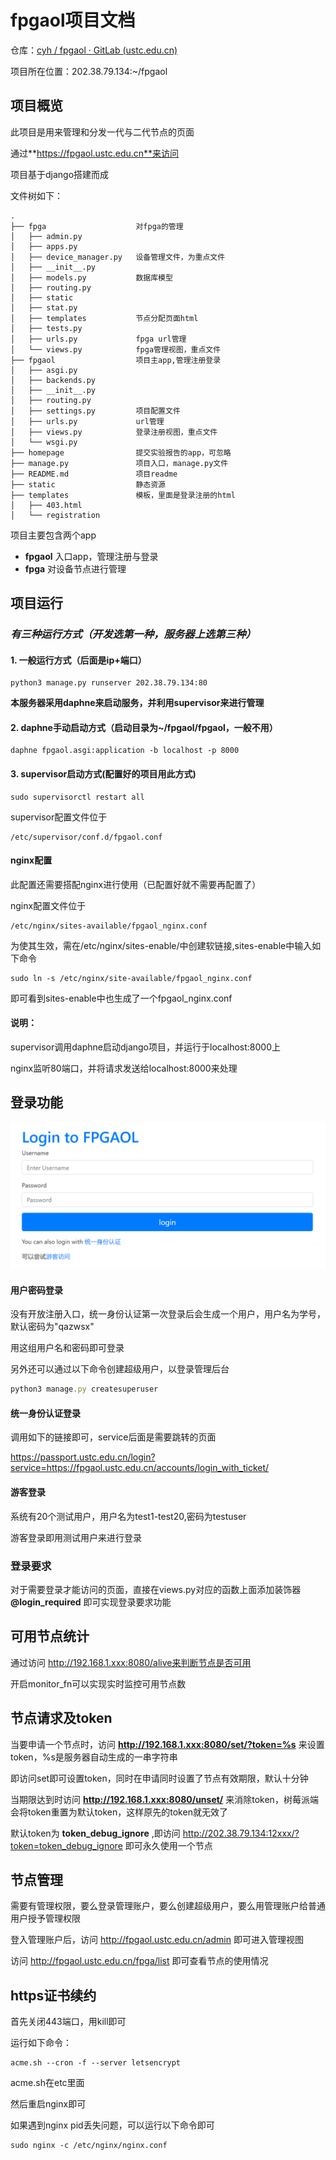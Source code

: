 # fpgaol项目文档

仓库：[cyh / fpgaol · GitLab (ustc.edu.cn)](https://git.lug.ustc.edu.cn/cyh/fpgaol)

项目所在位置：202.38.79.134:~/fpgaol

## 项目概览

此项目是用来管理和分发一代与二代节点的页面

通过**https://fpgaol.ustc.edu.cn**来访问

项目基于django搭建而成

文件树如下：

```
.
├── fpga					对fpga的管理
│   ├── admin.py
│   ├── apps.py
│   ├── device_manager.py	设备管理文件，为重点文件
│   ├── __init__.py
│   ├── models.py			数据库模型
│   ├── routing.py
│   ├── static
│   ├── stat.py
│   ├── templates			节点分配页面html
│   ├── tests.py
│   ├── urls.py				fpga url管理
│   └── views.py			fpga管理视图，重点文件
├── fpgaol					项目主app,管理注册登录
│   ├── asgi.py
│   ├── backends.py
│   ├── __init__.py
│   ├── routing.py
│   ├── settings.py			项目配置文件
│   ├── urls.py				url管理
│   ├── views.py			登录注册视图，重点文件
│   └── wsgi.py
├── homepage				提交实验报告的app，可忽略
├── manage.py				项目入口，manage.py文件
├── README.md				项目readme
├── static					静态资源
├── templates				模板，里面是登录注册的html
│   ├── 403.html
│   └── registration
```

项目主要包含两个app

- **fpgaol**	入口app，管理注册与登录
- **fpga**       对设备节点进行管理

## 项目运行

### ***有三种运行方式（开发选第一种，服务器上选第三种）***

#### **1. 一般运行方式（后面是ip+端口）**

```
python3 manage.py runserver 202.38.79.134:80
```

**本服务器采用daphne来启动服务，并利用supervisor来进行管理**

#### **2. daphne手动启动方式**（启动目录为~/fpgaol/fpgaol，一般不用）

```
daphne fpgaol.asgi:application -b localhost -p 8000
```

#### **3. supervisor启动方式**(配置好的项目用此方式)

```
sudo supervisorctl restart all
```

supervisor配置文件位于

```
/etc/supervisor/conf.d/fpgaol.conf
```

#### nginx配置

此配置还需要搭配nginx进行使用（已配置好就不需要再配置了）

nginx配置文件位于

```
/etc/nginx/sites-available/fpgaol_nginx.conf
```

为使其生效，需在/etc/nginx/sites-enable/中创建软链接,sites-enable中输入如下命令

```
sudo ln -s /etc/nginx/site-available/fpgaol_nginx.conf
```

即可看到sites-enable中也生成了一个fpgaol_nginx.conf

#### 说明：

supervisor调用daphne启动django项目，并运行于localhost:8000上

nginx监听80端口，并将请求发送给localhost:8000来处理

## 登录功能

<img src="img/image-20210906114953393.png">

#### 用户密码登录

没有开放注册入口，统一身份认证第一次登录后会生成一个用户，用户名为学号，默认密码为"qazwsx"

用这组用户名和密码即可登录

另外还可以通过以下命令创建超级用户，以登录管理后台

```javascript
python3 manage.py createsuperuser
```

#### 统一身份认证登录

调用如下的链接即可，service后面是需要跳转的页面

https://passport.ustc.edu.cn/login?service=https://fpgaol.ustc.edu.cn/accounts/login_with_ticket/

#### 游客登录

系统有20个测试用户，用户名为test1-test20,密码为testuser

游客登录即用测试用户来进行登录

### 登录要求

对于需要登录才能访问的页面，直接在views.py对应的函数上面添加装饰器 **@login_required** 即可实现登录要求功能

## 可用节点统计

通过访问 http://192.168.1.xxx:8080/alive来判断节点是否可用

开启monitor_fn可以实现实时监控可用节点数

## 节点请求及token

当要申请一个节点时，访问 **http://192.168.1.xxx:8080/set/?token=%s** 来设置token，%s是服务器自动生成的一串字符串

即访问set即可设置token，同时在申请同时设置了节点有效期限，默认十分钟

当期限达到时访问 **http://192.168.1.xxx:8080/unset/** 来消除token，树莓派端会将token重置为默认token，这样原先的token就无效了

默认token为 **token_debug_ignore** ,即访问 http://202.38.79.134:12xxx/?token=token_debug_ignore 即可永久使用一个节点

## 节点管理

需要有管理权限，要么登录管理账户，要么创建超级用户，要么用管理账户给普通用户授予管理权限

登入管理账户后，访问 http://fpgaol.ustc.edu.cn/admin 即可进入管理视图

访问 http://fpgaol.ustc.edu.cn/fpga/list 即可查看节点的使用情况

## https证书续约

首先关闭443端口，用kill即可

运行如下命令：

```
acme.sh --cron -f --server letsencrypt
```

acme.sh在etc里面

然后重启nginx即可

如果遇到nginx pid丢失问题，可以运行以下命令即可

```
sudo nginx -c /etc/nginx/nginx.conf
```

